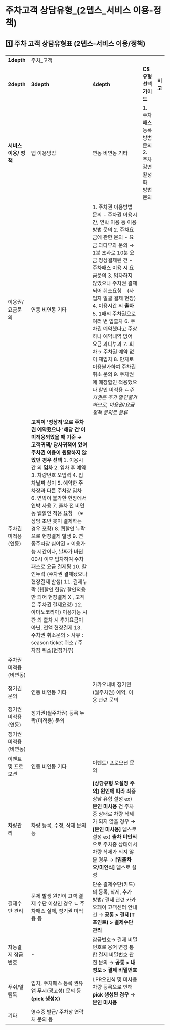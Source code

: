 # 주차고객 상담유형_(2뎁스_서비스 이용-정책)

**1️⃣ 주차** **고객 상담유형표 (2뎁스-서비스 이용/정책)**
---------------------------------------

|  |  |  |  |  |
| --- | --- | --- | --- | --- |
| **1depth** | 주차\_고객 | | | |
| **2depth** | **3depth** | **4depth** | **CS유형 선택 가이드** | **비고** |
| **서비스 이용/ 정책** | 앱 이용방법 | 연동 비연동 기타 | 1. 주차패스 등록 방법 문의 2. 주차 감면 활성화 방법 문의 |  |
| 이용권/ 요금문의 | 연동 비연동 기타 | 1. 주차권 이용방법 문의 - 주차권 이용시간, 연박 이용 등 이용방법 문의  2. 주차요금에 관한 문의 - 요금 과다부과 문의 → 1분 초과로 10분 요금 정상결제된 건 - 주차패스 이용 시 요금문의  3. 입차하지 않았으나 주차권 결제되어 취소요청    (사업자 일괄 결제 현장)  4. 이용시간 외 **출차**  5. 1매의 주차권으로 여러 번 입출차  6. 주차권 예약했다고 주장하나 예약내역 없어 요금 과다부과  7. 회차→ 주차권 예약 없이 재입차  8. 만차로 이용불가하여 주차권 취소 문의  9. 주차권에 매장할인 적용했으나 할인 미적용 *ㄴ주차권은 추가 할인불가하므로, 이용권/요금정책 문의로 분류* |  |
| 주차권 미적용 (연동) | **고객이 '정상적'으로 주차권 예약했으나 '해당 건'이 미적용되었을 때 기준** **→ 고객귀책/ 당사귀책이 있어 주차권 이용이 원활하지 않았던 경우 선택**  1. 이용시간 외 **입차**  2. 입차 후 예약  3. 차량번호 오입력  4. 입차날짜 상이  5. 예약한 주차장과 다른 주차장 입차  6. 연박이 불가한 현장에서 연박 사용  7. 출차 전 비연동 웹할인 적용 요청    (※상담 초반 봇이 결제하는 경우 포함)  8. 웹할인 누락으로 현장결제 발생  9. 연동주차장 심야권 > 이용가능 시간이나, 날짜가 바뀐 00시 이후 입차하여 주차패스로 요금 결제됨  10. 할인누락 (주차권 결제됐으나 현장결제 발생)  11. 결제누락 (웹할인 현장/ 할인적용만 되어 현장결제 X , 고객은 주차권 결제요청)  12. 아마노코리아) 이용가능 시간 외 출차 시 추가요금이 아닌, 전액 현장결제  13. 주차권 취소문의 > 사유 : season ticket 취소 / 주차장 취소(현장거부) |  |
| 주차권 미적용 (비연동) |
| 정기권 문의 | 연동 비연동 기타 | 카카오내비 정기권(월주차권) 예약, 이용 관련 문의 |  |
| 정기권 미적용(연동) | 정기권(월주차권) 등록 누락(미적용) 문의 |  |
| 정기권 미적용(비연동) |
| 이벤트 및 프로모션 | 연동 비연동 기타 | 이벤트/ 프로모션 문의 |  |
| 차량관리 | 차량 등록, 수정, 삭제 문의 등 | **[상담유형 오설정 주의]** **원인에 따라** 최종 상담 유형 설정  ex) **본인 미사용** 건 주차 중 상태로 차량 삭제가 되지 않을 경우 → **[본인 미사용]** 뎁스로 설정  ex) **출차 미인식**으로 주차중 상태에서 차량 삭제가 되지 않을 경우 → **[입출차 오/미인식]** 뎁스로 설정 |
| 결제수단 관리 | 문제 발생 원인이 고객 결제 수단 이상인 경우 ㄴ 주차패스 실패, 정기권 미적용 등 | 단순 결제수단(카드)의 등록, 삭제, 추가 방법/ 결제 관련 카카오페이 고객센터 안내 건  → **공통 > 결제(T포인트) > 결제수단 관리** |
| 자동결제 잠금번호 | - | 잠금번호→ 결제 비밀번호로 용어 변경 통합 결제 비밀번호 관련 문의 → **공통 > 내정보 > 결제 비밀번호** |
| 푸쉬/알림톡 | 입차, 주차패스 등록 권유 앱 푸시(광고성) 문의 등 **(pick 생성X)** | LPR오인식 및 미사용차량 등록으로 인해 **pick 생성된 경우** → **본인 미사용** |
| 기타 | 영수증 발급/ 주차장 연락처 문의 등 |  |